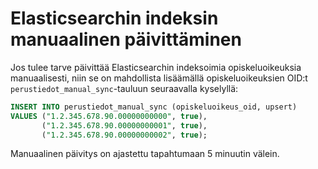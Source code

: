 # Elasticsearchin indeksin manuaalinen päivittäminen

Jos tulee tarve päivittää Elasticsearchin indeksoimia opiskeluoikeuksia manuaalisesti, niin se on mahdollista lisäämällä
opiskeluoikeuksien OID:t `perustiedot_manual_sync`-tauluun seuraavalla kyselyllä:

```sql
INSERT INTO perustiedot_manual_sync (opiskeluoikeus_oid, upsert)
VALUES ("1.2.345.678.90.00000000000", true),
       ("1.2.345.678.90.00000000001", true),
       ("1.2.345.678.90.00000000002", true);
```

Manuaalinen päivitys on ajastettu tapahtumaan 5 minuutin välein.
